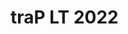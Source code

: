 <script setup>
import GoogleSlidesIframe from "../../components/GoogleSlidesIframe.vue"
</script>

# traP LT 2022

<GoogleSlidesIframe shareLink="https://docs.google.com/presentation/d/e/2PACX-1vRf_mioI9VDK3QnXePIDXIxIWRfZ0mTMC33YuZR_ETXy8sSpvLCa-CjGPuzUNRShUp2j3aOez7kcJ9W/pub?start=false&loop=false&delayms=3000" />
